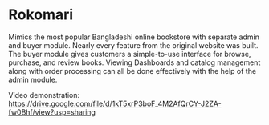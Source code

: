 # Rokomari
Mimics the most popular Bangladeshi online bookstore with separate admin and buyer module. Nearly every feature from the original website was built. The buyer module gives customers a simple-to-use interface for browse, purchase, and review books. Viewing Dashboards and catalog management along with order processing can all be done effectively with the help of the admin module.

Video demonstration: https://drive.google.com/file/d/1kT5xrP3boF_4M2AfQrCY-J2ZA-fw0Bhf/view?usp=sharing
